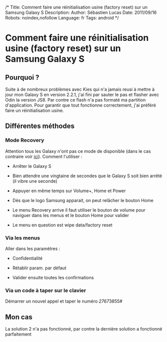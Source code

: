 /*
Title: Comment faire une réinitialisation usine (factory reset) sur un Samsung Galaxy S
Description: 
Author: Sébastien Lucas
Date: 2011/09/16
Robots: noindex,nofollow
Language: fr
Tags: android
*/
# Comment faire une réinitialisation usine (factory reset) sur un Samsung Galaxy S

## Pourquoi ?
Suite à de nombreux problèmes avec Kies qui n'a jamais reusi à mettre à jour mon Galaxy S en version 2.2.1, j'ai fini par sauter le pas et flasher avec Odin la version JS8. Par contre ce flash n'a pas formaté ma partition d'application. Pour garantir que tout fonctionne correctement, j'ai préféré faire un réinitialisation usine.
## Différentes méthodes

### Mode Recovery
Attention tous les Galaxy n'ont pas ce mode de disponible (dans le cas contraire voir [ici](http://www.galaxys-team.fr/viewtopic.php?f=8&t=1801)). Comment l'utiliser : 

*	Arrêter le Galaxy S

*	Bien attendre une vingtaine de secondes que le Galaxy S soit bien arrêté (il vibre une seconde)

*	Appuyer en même temps sur Volume+, Home et Power

*	Dès que le logo Samsung apparait, on peut relâcher le bouton Home

*	Le menu Recovery arrive il faut utiliser le bouton de volume pour naviguer dans les menus et le bouton Home pour valider

*	Le menu en question est wipe data/factory reset
### Via les menus

Aller dans les paramètres :

*	Confidentialité

*	Rétablir param. par défaut

*	Valider ensuite toutes les confirmations
### Via un code à taper sur le clavier

Démarrer un nouvel appel et taper le numéro *2767*3855#
## Mon cas

La solution 2 n'a pas fonctionné, par contre la dernière solution a fonctionné parfaitement





